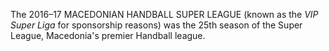 The 2016–17 MACEDONIAN HANDBALL SUPER LEAGUE (known as the _VIP Super Liga_ for sponsorship reasons) was the 25th season of the Super League, Macedonia's premier Handball league.
